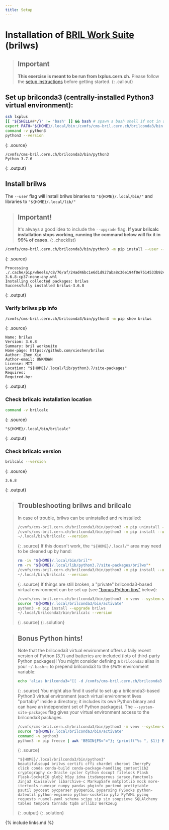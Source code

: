 ```yaml
---
title: Setup
---
```



# Installation of [BRIL Work Suite](https://cmslumi.web.cern.ch/#prerequisite) (brilws)

> ## Important
> **This exercise is meant to be run from lxplus.cern.ch.**
> Please follow the [setup instructions](https://delannoy.github.io/cms-das-lumi-short-exercise/setup.html) before getting started.
{: .callout}

## Set up brilconda3 (centrally-installed Python3 virtual environment):
```bash
ssh lxplus
[[ "${SHELL##*/}" != 'bash' ]] && bash # spawn a bash shell if not in a bash shell
export PATH="${HOME}/.local/bin:/cvmfs/cms-bril.cern.ch/brilconda3/bin:${PATH}" # prepend prerequisites to $PATH
command -v python3
python3 --version
```
{: .source}
```
/cvmfs/cms-bril.cern.ch/brilconda3/bin/python3
Python 3.7.6
```
{: .output}

## Install brilws
The `--user` flag will install brilws binaries to `"${HOME}/.local/bin/"` and libraries to `"${HOME}/.local/lib/"`
> ## Important!
> It's always a good idea to include the `--upgrade` flag.
> **If your brilcalc installation stops working, running the command below will fix it in 99% of cases.**
{: .checklist}
```bash
/cvmfs/cms-bril.cern.ch/brilconda3/bin/python3 -m pip install --user --upgrade brilws
```
{: .source}
```
Processing ./.cache/pip/wheels/c8/76/af/24ad46bc1e6d1d927aba8c36e194f0e7514533b92455d29394/brilws-3.6.8-cp37-none-any.whl
Installing collected packages: brilws
Successfully installed brilws-3.6.8
```
{: .output}

### Verify brilws pip info
```bash
/cvmfs/cms-bril.cern.ch/brilconda3/bin/python3 -m pip show brilws
```
{: .source}
```
Name: brilws
Version: 3.6.8
Summary: bril worksuite
Home-page: https://github.com/xiezhen/brilws
Author: Zhen Xie
Author-email: UNKNOWN
License: MIT
Location: "${HOME}/.local/lib/python3.7/site-packages"
Requires:
Required-by:
```
{: .output}

### Check brilcalc installation location
```bash
command -v brilcalc
```
{: .source}
```
"${HOME}/.local/bin/brilcalc"
```
{: .output}

### Check brilcalc version
```bash
brilcalc --version
```
{: .source}
```
3.6.8
```
{: .output}

> ## Troubleshooting brilws and brilcalc
> In case of trouble, brilws can be uninstalled and reinstalled:
> ```bash
> /cvmfs/cms-bril.cern.ch/brilconda3/bin/python3 -m pip uninstall -y brilws
> /cvmfs/cms-bril.cern.ch/brilconda3/bin/python3 -m pip install --user --upgrade brilws
> ~/.local/bin/brilcalc --version
> ```
> {: .source}
> If this doesn't work, the `"${HOME}/.local/"` area may need to be cleaned up by hand:
> ```bash
> rm -iv "${HOME}/.local/bin/bril"*
> rm -rv "${HOME}/.local/lib/python3.7/site-packages/brilws"*
> /cvmfs/cms-bril.cern.ch/brilconda3/bin/python3 -m pip install --user --upgrade brilws
> ~/.local/bin/brilcalc --version
> ```
> {: .source}
> If things are still broken, a "private" brilconda3-based virtual environment can be set up (see ["bonus Python tips"](https://delannoy.github.io/cms-das-lumi-short-exercise/setup.html#bonus-python-hints) below):
> ```bash
> /cvmfs/cms-bril.cern.ch/brilconda3/bin/python3 -m venv --system-site-packages "${HOME}/.local/brilconda3"
> source "${HOME}/.local/brilconda3/bin/activate"
> python3 -m pip install --upgrade brilws
> ~/.local/brilconda3/bin/brilcalc --version
> ```
> {: .source}
{: .solution}

> ## Bonus Python hints!
> Note that the brilconda3 virtual environment offers a faily recent version of Python (3.7) and batteries are included (lots of third-party Python packages)!
> You might consider defining a `brilconda3` alias in your `~/.bashrc` to prepend brilconda3 to the `$PATH` environment variable:
> ```bash
> echo 'alias brilconda3="[[ -d /cvmfs/cms-bril.cern.ch/brilconda3 ]] && export PATH=/cvmfs/cms-bril.cern.ch/brilconda3/bin:${PATH}"' >> "${HOME}/.bashrc"
> ```
> {: .source}
> You might also find it useful to set up a brilconda3-based Python3 virtual environment (each virtual environment lives "portably" inside a directory; it includes its own Python binary and can have an independent set of Python packages).
The `--system-site-packages` flag gives your virtual environment access to the brilconda3 packages.
> ```bash
> /cvmfs/cms-bril.cern.ch/brilconda3/bin/python3 -m venv --system-site-packages "${HOME}/.local/brilconda3"
> source "${HOME}/.local/brilconda3/bin/activate"
> command -v python3
> python3 -m pip freeze | awk 'BEGIN{FS="="}; {printf("%s ", $1)} END{print}'
> ```
> {: .source}
> ```
> "${HOME}/.local/brilconda3/bin/python3"
> beautifulsoup4 brilws certifi cffi chardet cheroot CherryPy click conda conda-build conda-package-handling contextlib2 cryptography cx-Oracle cycler Cython docopt filelock Flask Flask-SocketIO glob2 h5py idna itsdangerous jaraco.functools Jinja2 kiwisolver libarchive-c MarkupSafe matplotlib mock more-itertools numexpr numpy pandas pkginfo portend prettytable psutil pycosat pycparser pyOpenSSL pyparsing PySocks python-dateutil python-engineio python-socketio pytz PyYAML pyzmq requests ruamel-yaml schema scipy sip six soupsieve SQLAlchemy tables tempora tornado tqdm urllib3 Werkzeug
> ```
> {: .output}
{: .solution}

{% include links.md %}
